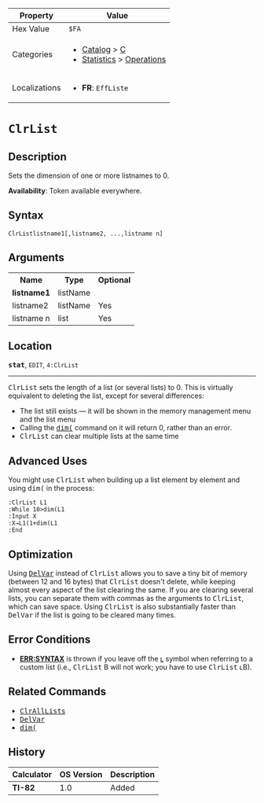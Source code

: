 | Property      | Value |
|---------------|-------|
| Hex Value     | `$FA`|
| Categories    | <ul><li>[Catalog](<../categories/Catalog.md>) > [C](<../categories/Catalog.md#C>)</li><li>[Statistics](<../categories/Statistics.md>) > [Operations](<../categories/Statistics.md#Operations>)</li></ul> |
| Localizations | <ul><li><b>FR</b>: `EffListe `</li></ul> |

# `ClrList `

## Description
Sets the dimension of one or more listnames to 0.


<b>Availability</b>: Token available everywhere.

## Syntax
`ClrListlistname1[,listname2, ...,listname n]`

## Arguments
<table>
<tr><th>Name</th><th>Type</th><th>Optional</th></tr>

<tr><td><b>listname1</b></td><td>listName</td><td></td></tr>

<tr><td>listname2</td><td>listName</td><td>Yes</td></tr>

<tr><td>listname n</td><td>list</td><td>Yes</td></tr>

</table>

## Location
<tt><kbd><b>stat</b></kbd></tt>, `EDIT`, `4:ClrList`
<hr>

<tt>ClrList</tt> sets the length of a list (or several lists) to 0. This is virtually equivalent to deleting the list, except for several differences:

*   The list still exists — it will be shown in the memory management menu and the list menu
*   Calling the <tt><a href="dim(.md">dim(</a></tt> command on it will return 0, rather than an error.
*   <tt>ClrList</tt> can clear multiple lists at the same time

## Advanced Uses

You might use <tt>ClrList</tt> when building up a list element by element and using <tt>dim(</tt> in the process:

```ti-basic
:ClrList L1
:While 10>dim(L1
:Input X
:X→L1(1+dim(L1
:End
```

## Optimization

Using <tt><a href="DelVar.md">DelVar</a></tt> instead of <tt>ClrList</tt> allows you to save a tiny bit of memory (between 12 and 16 bytes) that <tt>ClrList</tt> doesn't delete, while keeping almost every aspect of the list clearing the same. If you are clearing several lists, you can separate them with commas as the arguments to <tt>ClrList</tt>, which can save space. Using <tt>ClrList</tt> is also substantially faster than <tt>DelVar</tt> if the list is going to be cleared many times.

## Error Conditions

*   **[ERR:SYNTAX](errors#syntax)** is thrown if you leave off the [ʟ](l) symbol when referring to a custom list (i.e., <tt>ClrList</tt> B will not work; you have to use <tt>ClrList</tt> ʟB).

## Related Commands

*   <tt><a href="ClrAllLists.md">ClrAllLists</a></tt>
*   <tt><a href="DelVar.md">DelVar</a></tt>
*   <tt><a href="dim(.md">dim(</a></tt>

## History
| Calculator | OS Version | Description |
|------------|------------|-------------|
| <b>TI-82</b> | 1.0 | Added |


